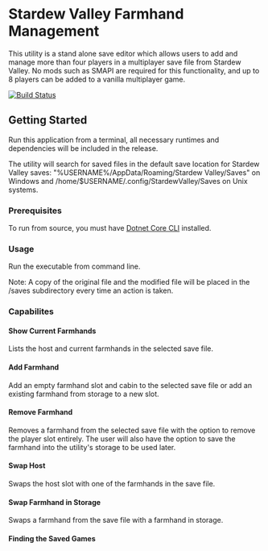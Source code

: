# Stardew Valley Farmhand Management
This utility is a stand alone save editor which allows users to add and manage more than four players in a multiplayer save file from Stardew Valley. No mods such as SMAPI are required for this functionality, and up to 8 players can be added to a vanilla multiplayer game.

[![Build Status](https://travis-ci.org/tfitz237/stardew-mp-save-editor.svg?branch=master)](https://travis-ci.org/tfitz237/stardew-mp-save-editor)

## Getting Started
Run this application from a terminal, all necessary runtimes and dependencies will be included in the release.

The utility will search for saved files in the default save location for Stardew Valley saves:  "%USERNAME%/AppData/Roaming/Stardew Valley/Saves" on Windows and /home/$USERNAME/.config/StardewValley/Saves on Unix systems.

### Prerequisites
To run from source, you must have [Dotnet Core CLI](https://docs.microsoft.com/en-us/dotnet/core/tools/?tabs=netcore) installed.

### Usage
Run the executable from command line.

Note: A copy of the original file and the modified file will be placed in the /saves subdirectory every time an action is taken.

### Capabilites

#### Show Current Farmhands 
Lists the host and current farmhands in the selected save file.

#### Add Farmhand
Add an empty farmhand slot and cabin to the selected save file or add an existing farmhand from storage to a new slot.

#### Remove Farmhand
Removes a farmhand from the selected save file with the option to remove the player slot entirely. The user will also have the option to save the farmhand into the utility's storage to be used later.

#### Swap Host
Swaps the host slot with one of the farmhands in the save file.

#### Swap Farmhand in Storage
Swaps a farmhand from the save file with a farmhand in storage.

#### Finding the Saved Games

